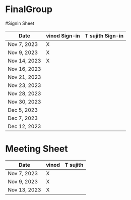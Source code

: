 # FinalGroup

#Signin Sheet

| Date        | vinod Sign-in    | T sujith Sign-in |
|-------------|------------------|------------------|
| Nov 7, 2023 |     X            |                  |
| Nov 9, 2023 |     X            |                  |              
| Nov 14, 2023|     X            |                  |
| Nov 16, 2023|                  |                  |
| Nov 21, 2023|                  |                  |
| Nov 23, 2023|                  |                  |
| Nov 28, 2023|                  |                  |
| Nov 30, 2023|                  |                  |
| Dec 5, 2023 |                  |                  |
| Dec 7, 2023 |                  |                  |
| Dec 12, 2023|                  |                  |





# Meeting Sheet


| Date        |     vinod        |     T sujith     |
|-------------|------------------|------------------|
| Nov 7, 2023 |     X            |                  |
| Nov 9, 2023 |     X            |                  |              
| Nov 13, 2023|     X            |                  |